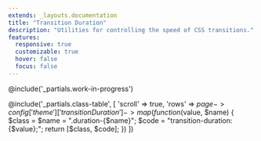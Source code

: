 ```yaml
---
extends: _layouts.documentation
title: "Transition Duration"
description: "Utilities for controlling the speed of CSS transitions."
features:
  responsive: true
  customizable: true
  hover: false
  focus: false
---
```


@include('_partials.work-in-progress')

@include('_partials.class-table', [
  'scroll' => true,
  'rows' => $page->config['theme']['transitionDuration']->map(function ($value, $name) {
    $class = $name = ".duration-{$name}";
    $code = "transition-duration: {$value};";
    return [$class, $code];
  })
])

